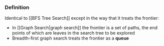 ### Definition
Identical to [[BFS Tree Search]] except in the way that it treats the frontier:
- In [[Graph Search|graph search]] the frontier is a set of paths, the end points of which are leaves in the search tree to be explored
- Breadth-first graph search treats the frontier as a **queue**